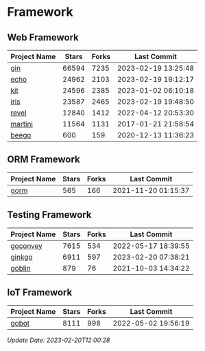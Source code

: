 # Framework

## Web Framework
| Project Name | Stars | Forks | Last Commit |
| ------------ | ----- | ----- | ----------- |
| [gin](https://github.com/gin-gonic/gin) | 66594 | 7235 | 2023-02-19 13:25:48 |
| [echo](https://github.com/labstack/echo) | 24962 | 2103 | 2023-02-19 19:12:17 |
| [kit](https://github.com/go-kit/kit) | 24596 | 2385 | 2023-01-02 06:10:18 |
| [iris](https://github.com/kataras/iris) | 23587 | 2465 | 2023-02-19 19:48:50 |
| [revel](https://github.com/revel/revel) | 12840 | 1412 | 2022-04-12 20:53:30 |
| [martini](https://github.com/go-martini/martini) | 11564 | 1131 | 2017-01-21 21:58:54 |
| [beego](https://github.com/astaxie/beego) | 600 | 159 | 2020-12-13 11:36:23 |

## ORM Framework
| Project Name | Stars | Forks | Last Commit |
| ------------ | ----- | ----- | ----------- |
| [gorm](https://github.com/jinzhu/gorm) | 565 | 166 | 2021-11-20 01:15:37 |

## Testing Framework
| Project Name | Stars | Forks | Last Commit |
| ------------ | ----- | ----- | ----------- |
| [goconvey](https://github.com/smartystreets/goconvey) | 7615 | 534 | 2022-05-17 18:39:55 |
| [ginkgo](https://github.com/onsi/ginkgo) | 6911 | 597 | 2023-02-20 07:38:21 |
| [goblin](https://github.com/franela/goblin) | 879 | 76 | 2021-10-03 14:34:22 |

## IoT Framework
| Project Name | Stars | Forks | Last Commit |
| ------------ | ----- | ----- | ----------- |
| [gobot](https://github.com/hybridgroup/gobot) | 8111 | 998 | 2022-05-02 19:56:19 |

*Update Date: 2023-02-20T12:00:28*
